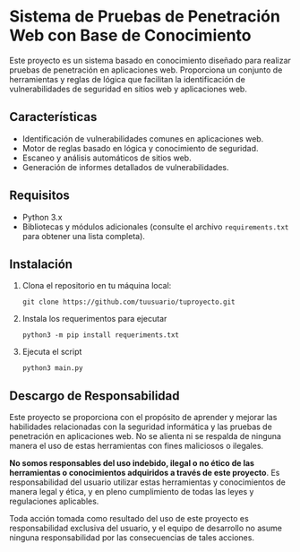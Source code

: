 # Sistema de Pruebas de Penetración Web con Base de Conocimiento

Este proyecto es un sistema basado en conocimiento diseñado para realizar pruebas de penetración en aplicaciones web. Proporciona un conjunto de herramientas y reglas de lógica que facilitan la identificación de vulnerabilidades de seguridad en sitios web y aplicaciones web.

## Características

- Identificación de vulnerabilidades comunes en aplicaciones web.
- Motor de reglas basado en lógica y conocimiento de seguridad.
- Escaneo y análisis automáticos de sitios web.
- Generación de informes detallados de vulnerabilidades.

## Requisitos

- Python 3.x
- Bibliotecas y módulos adicionales (consulte el archivo `requirements.txt` para obtener una lista completa).

## Instalación

1. Clona el repositorio en tu máquina local:
   ```shell
   git clone https://github.com/tuusuario/tuproyecto.git
   ```
2. Instala los requerimentos para ejecutar
    ```shell
    python3 -m pip install requeriments.txt
    ```
3. Ejecuta el script 
    ```shell
    python3 main.py
    ```
## Descargo de Responsabilidad

Este proyecto se proporciona con el propósito de aprender y mejorar las habilidades relacionadas con la seguridad informática y las pruebas de penetración en aplicaciones web. No se alienta ni se respalda de ninguna manera el uso de estas herramientas con fines maliciosos o ilegales.

**No somos responsables del uso indebido, ilegal o no ético de las herramientas o conocimientos adquiridos a través de este proyecto**. Es responsabilidad del usuario utilizar estas herramientas y conocimientos de manera legal y ética, y en pleno cumplimiento de todas las leyes y regulaciones aplicables.

Toda acción tomada como resultado del uso de este proyecto es responsabilidad exclusiva del usuario, y el equipo de desarrollo no asume ninguna responsabilidad por las consecuencias de tales acciones.

